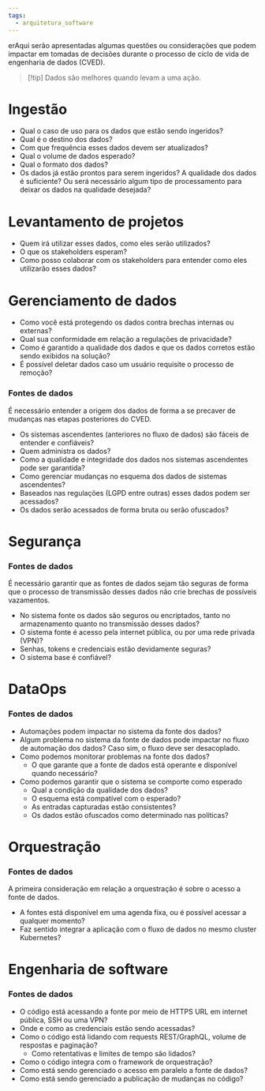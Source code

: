 ```yaml
---
tags:
  - arquitetura_software
---
```

erAqui serão apresentadas algumas questões ou considerações que podem impactar em tomadas de decisões durante o processo de ciclo de vida de engenharia de dados (CVED).

> [!tip] Dados são melhores quando levam a uma ação.

# Ingestão

- Qual o caso de uso para os dados que estão sendo ingeridos?
- Qual é o destino dos dados?
- Com que frequência esses dados devem ser atualizados? 
- Qual o volume de dados esperado?
- Qual o formato dos dados?
- Os dados já estão prontos para serem ingeridos? A qualidade dos dados é suficiente? Ou será necessário algum tipo de processamento para deixar os dados na qualidade desejada?

# Levantamento de projetos

- Quem irá utilizar esses dados, como eles serão utilizados?
- O que os stakeholders esperam?
- Como posso colaborar com os stakeholders para entender como eles utilizarão esses dados?

# Gerenciamento de dados

- Como você está protegendo os dados contra brechas internas ou externas?
- Qual sua conformidade em relação a regulações de privacidade?
- Como é garantido a qualidade dos dados e que os dados corretos estão sendo exibidos na solução?
- É possível deletar dados caso um usuário requisite o processo de remoção?

### Fontes de dados

É necessário entender a origem dos dados de forma a se precaver de mudanças nas etapas posteriores do CVED.

- Os sistemas ascendentes (anteriores no fluxo de dados) são fáceis de entender e confiáveis? 
- Quem administra os dados?
- Como a qualidade e integridade dos dados nos sistemas ascendentes pode ser garantida?
- Como gerenciar mudanças no esquema dos dados de sistemas ascendentes?
- Baseados nas regulações (LGPD entre outras) esses dados podem ser acessados?
- Os dados serão acessados de forma bruta ou serão ofuscados?

# Segurança

### Fontes de dados

É necessário garantir que as fontes de dados sejam tão seguras de forma que o processo de transmissão desses dados não crie brechas de possíveis vazamentos.

- No sistema fonte os dados são seguros ou encriptados, tanto no armazenamento quanto no transmissão desses dados?
- O sistema fonte é acesso pela internet pública, ou por uma rede privada (VPN)?
- Senhas, tokens e credenciais estão devidamente seguras?
- O sistema base é confiável?

# DataOps

### Fontes de dados

- Automações podem impactar no sistema da fonte dos dados?
- Algum problema no sistema da fonte de dados pode impactar no fluxo de automação dos dados? Caso sim, o fluxo deve ser desacoplado.
- Como podemos monitorar problemas na fonte dos dados?
	- O que garante que a fonte de dados está operante e disponível quando necessário?
- Como podemos garantir que o sistema se comporte como esperado
	- Qual a condição da qualidade dos dados?
	- O esquema está compatível com o esperado? 
	- As entradas capturadas estão consistentes? 
	- Os dados estão ofuscados como determinado nas políticas?

# Orquestração

### Fontes de dados

A primeira consideração em relação a orquestração é sobre o acesso a fonte de dados.

- A fontes está disponível em uma agenda fixa, ou é possível acessar a qualquer momento?
- Faz sentido integrar a aplicação com o fluxo de dados no mesmo cluster Kubernetes?

# Engenharia de software

### Fontes de dados

- O código está acessando a fonte por meio de HTTPS URL em internet pública, SSH ou uma VPN?
- Onde e como as credenciais estão sendo acessadas?
- Como o código está lidando com requests REST/GraphQL, volume de respostas e paginação?
	- Como retentativas e limites de tempo são lidados?
- Como o código integra com o framework de orquestração?
- Como está sendo gerenciado o acesso em paralelo a fonte de dados?
- Como está sendo gerenciado a publicação de mudanças no código?

